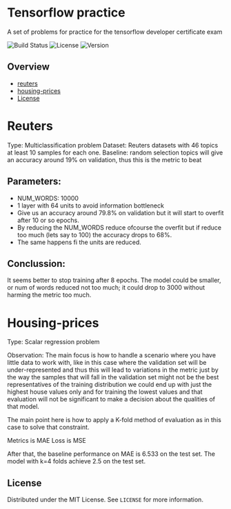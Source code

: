 # Tensorflow practice
A set of problems for practice for the tensorflow developer certificate exam

![Build Status](https://img.shields.io/github/workflow/status/OWNER/REPO/CI)
![License](https://img.shields.io/github/license/OWNER/REPO)
![Version](https://img.shields.io/github/v/release/OWNER/REPO)

## Overview
- [reuters](#reuters)
- [housing-prices](#housing-prices)
- [License](#license)

# Reuters
Type: Multiclassification problem
Dataset: Reuters datasets with 46 topics at least 10 samples for each one.
Baseline: random selection topics will give an accuracy around 19% on validation, thus this is the metric to beat

## Parameters:
- NUM_WORDS: 10000
- 1 layer with 64 units to avoid information bottleneck
- Give us an accuracy around 79.8% on validation but it will start to overfit after 10 or so epochs.
- By reducing the NUM_WORDS reduce ofcourse the overfit but if reduce too much (lets say to 100) the accuracy drops to 68%.
- The same happens fi the units are reduced.
## Conclussion:
It seems better to stop training after 8 epochs. The model could be smaller, or num of words reduced not too much; it could drop to 3000 without harming the metric too much.


# Housing-prices
Type: Scalar regression problem

Observation: The main focus is how to handle a scenario where you have little data to work with, like in this case where the validation set will be under-represented and thus this will lead to variations in the metric just by the way the samples that will fall in the validation set might not be the best representatives of the training distribution we could end up with just the highest house values only and for training the lowest values and that evaluation will not be significant to make a decision about the qualities of that model.

The main point here is how to apply a K-fold method of evaluation as in this case to solve that constraint.

Metrics is MAE Loss is MSE

After that, the baseline performance on MAE is 6.533 on the test set. The model with k=4 folds achieve 2.5 on the test set.


## License

Distributed under the MIT License. See `LICENSE` for more information.


